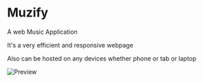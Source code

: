 # Muzify
A web Music Application

It's a very efficient and responsive webpage

Also can be hosted on any devices whether phone or tab or laptop

![Preview](https://github.com/Shiv-ansh-Garg/Muzify/assets/149166575/f6e5e0d0-89c1-4998-86e1-d3a6a7cc4cd1)
